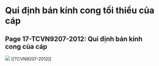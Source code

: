 
# Qui định bán kính cong tối thiểu của cáp


## Page 17-TCVN9207-2012: Qui định bán kính cong của cáp
![](https://res.cloudinary.com/dcqf82eor/image/upload/f_auto/v1749637659/r1i6fxkm09yaijtwlae0.png)
[[TCVN9207-2012]]


